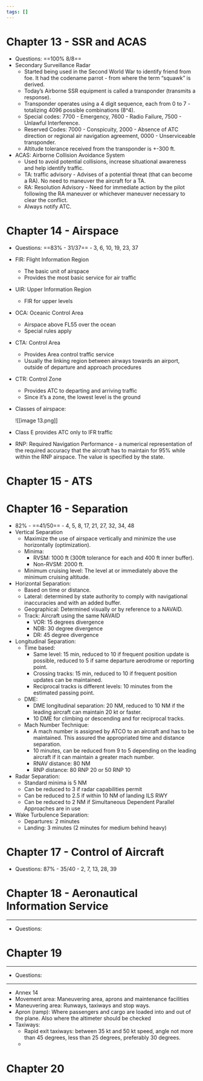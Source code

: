 ```yaml
---
tags: []
---
```

# Chapter 13 - SSR and ACAS  

- Questions: ==100% 8/8==
- Secondary Surveillance Radar
    - Started being used in the Second World War to identify friend from foe. It had the codename parrot - from where the term “squawk” is derived.
    - Today’s Airborne SSR equipment is called a transponder (transmits a response).
    - Transponder operates using a 4 digit sequence, each from 0 to 7 - totalizing 4096 possible combinations (8^4).
    - Special codes: 7700 - Emergency, 7600 - Radio Failure, 7500 - Unlawful Interference.
    - Reserved Codes: 7000 - Conspicuity, 2000 - Absence of ATC direction or regional air navigation agreement, 0000 - Unserviceable transponder.
    - Altitude tolerance received from the transponder is +-300 ft.
- ACAS: Airborne Collision Avoidance System
    - Used to avoid potential collisions, increase situational awareness and help identify traffic.
    - TA: traffic advisory - Advises of a potential threat (that can become a RA). No need to maneuver the aircraft for a TA.
    - RA: Resolution Advisory - Need for immediate action by the pilot following the RA maneuver or whichever maneuver necessary to clear the conflict.
    - Always notify ATC.
# Chapter 14 - Airspace 

- Questions: ==83% - 31/37== - 3, 6, 10, 19, 23, 37
- FIR: Flight Information Region
    - The basic unit of airspace
    - Provides the most basic service for air traffic
- UIR: Upper Information Region
    - FIR for upper levels
- OCA: Oceanic Control Area
    - Airspace above FL55 over the ocean
    - Special rules apply
- CTA: Control Area
    - Provides Area control traffic service
    - Usually the linking region between airways towards an airport, outside of departure and approach procedures
- CTR: Control Zone
    - Provides ATC to departing and arriving traffic
    - Since it’s a zone, the lowest level is the ground
- Classes of airspace:
    
    ![[image 13.png]]
    

  

- Class E provides ATC only to IFR traffic
- RNP: Required Navigation Performance - a numerical representation of the required accuracy that the aircraft has to maintain for 95% while within the RNP airspace. The value is specified by the state.

# Chapter 15 - ATS

# Chapter 16 - Separation 

- 82% - ==41/50== - 4, 5, 8, 17, 21, 27, 32, 34, 48
- Vertical Separation
    - Maximize the use of airspace vertically and minimize the use horizontally (optimization).
    - Minima:
        - RVSM: 1000 ft (300ft tolerance for each and 400 ft inner buffer).
        - Non-RVSM: 2000 ft.
    - Minimum cruising level: The level at or immediately above the minimum cruising altitude.
- Horizontal Separation:
    - Based on time or distance.
    - Lateral: determined by state authority to comply with navigational inaccuracies and with an added buffer.
    - Geographical: Determined visually or by reference to a NAVAID.
    - Track: Aircraft using the same NAVAID
        - VOR: 15 degrees divergence
        - NDB: 30 degree divergence
        - DR: 45 degree divergence
- Longitudinal Separation:
    - Time based:
        - Same level: 15 min, reduced to 10 if frequent position update is possible, reduced to 5 if same departure aerodrome or reporting point.
        - Crossing tracks: 15 min, reduced to 10 if frequent position updates can be maintained.
        - Reciprocal tracks is different levels: 10 minutes from the estimated passing point.
    - DME:
        - DME longitudinal separation: 20 NM, reduced to 10 NM if the leading aircraft can maintain 20 kt or faster.
        - 10 DME for climbing or descending and for reciprocal tracks.
    - Mach Number Technique:
        - A mach number is assigned by ATCO to an aircraft and has to be maintained. This assured the appropriated time and distance separation.
        - 10 minutes, can be reduced from 9 to 5 depending on the leading aircraft if it can maintain a greater mach number.
        - RNAV distance: 80 NM
        - RNP distance: 80 RNP 20 or 50 RNP 10
- Radar Separation:
    - Standard minima is 5 NM
    - Can be reduced to 3 if radar capabilities permit
    - Can be reduced to 2.5 if within 10 NM of landing ILS RWY
    - Can be reduced to 2 NM if Simultaneous Dependent Parallel Approaches are in use
- Wake Turbulence Separation:
    - Departures: 2 minutes
    - Landing: 3 minutes (2 minutes for medium behind heavy)

# Chapter 17 - Control of Aircraft
- Questions: 87% - 35/40 - 2, 7, 13, 28, 39

# Chapter 18 - Aeronautical Information Service
---
- Questions: 
# Chapter 19
---
- Questions:
---
- Annex 14
- Movement area: Maneuvering area, aprons and maintenance facilities
- Maneuvering area: Runways, taxiways and stop ways.
- Apron (ramp): Where passengers and cargo are loaded into and out of the plane. Also where the altimeter should be checked
- Taxiways:
	- Rapid exit taxiways: between 35 kt and 50 kt speed, angle not more than 45 degrees, less than 25 degrees, preferably 30 degrees.
	- 


# Chapter 20
